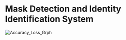 # Mask Detection and Identity Identification System


![Accuracy_Loss_Grph](https:/https://github.com/ravindranath-sawane/Mask_Detection_and_Identity_Identification_Systemplot/.png)
